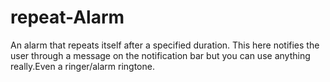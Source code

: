 repeat-Alarm
============

An alarm that repeats itself after a specified duration. This here notifies the user through a message on the notification bar but you can use anything really.Even a ringer/alarm ringtone.
